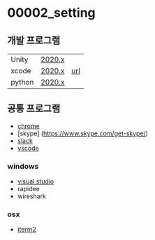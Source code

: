# 00002_setting

## 개발 프로그램

|        |             |                                                   |
| ------ | ----------- | ------------------------------------------------- |
| Unity  | [2020.x](.) |                                                   |
| xcode  | [2020.x](.) | [url](https://developer.apple.com/download/more/) |
| python | [2020.x](.) |                                                   |

## 공통 프로그램

- [chrome]( https://www.google.com/chrome/)
- [skype] (https://www.skype.com/get-skype/)
- [slack](https://slack.com/downloads/osx)
- [vscode](https://code.visualstudio.com/)

### windows

- [visual studio](https://visualstudio.microsoft.com/)
- rapidee
- wireshark

### osx

- [iterm2](https://www.iterm2.com/)
